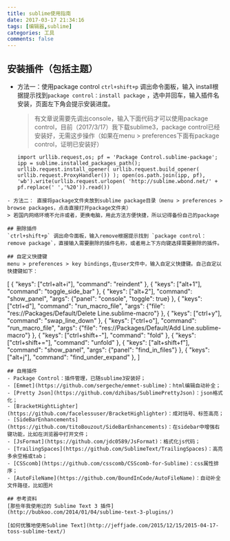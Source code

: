 ```yaml
---
title: sublime使用指南
date: 2017-03-17 21:34:16
tags: [编辑器,sublime]
categories: 工具
comments: false
---
```

## 安装插件（包括主题）
- 方法一：使用package control
 `ctrl+shift+p` 调出命令面板，输入 install根据提示找到`package control：install package` ，选中并回车，输入插件名安装，页面左下角会提示安装进度。

  > 有文章说需要先调出console，输入下面代码才可以使用package control，目前（2017/3/17）我下载sublime3，package control已经安装好，无需这步操作（如果在menu > preferences下面有package control，证明已安装好）
  ```
  import urllib.request,os; pf = 'Package Control.sublime-package'; ipp = sublime.installed_packages_path(); urllib.request.install_opener( urllib.request.build_opener( urllib.request.ProxyHandler()) ); open(os.path.join(ipp, pf), 'wb').write(urllib.request.urlopen( 'http://sublime.wbond.net/' + pf.replace(' ','%20')).read())
 ```
- 方法二： 直接将package文件夹放到sublime package目录（menu > preferences > browse packages，点击直接打开package文件夹）
 > 若国内网络环境不允许或者，更换电脑，用此方法方便快捷，所以记得备份自己的package

## 删除插件
`ctrl+shift+p` 调出命令面板，输入remove根据提示找到 `package control：remove package`，直接输入需要删除的插件名称，或者用上下方向键选择需要删除的插件。

## 自定义快捷键
menu > preferences > key bindings,在user文件中，输入自定义快捷键。自己自定以快捷键如下：
```
[
	{ "keys": ["ctrl+alt+i"], "command": "reindent" },
	{ "keys": ["alt+1"], "command": "toggle_side_bar" },
	{ "keys": ["alt+2"], "command": "show_panel", "args": {"panel": "console", "toggle": true} },
	{ "keys": ["ctrl+d"], "command": "run_macro_file", "args": {"file": "res://Packages/Default/Delete Line.sublime-macro"} },
	{ "keys": ["ctrl+y"], "command": "swap_line_down" },
	{ "keys": ["ctrl+o"], "command": "run_macro_file", "args": {"file": "res://Packages/Default/Add Line.sublime-macro"} },
	{ "keys": ["ctrl+shift+-"], "command": "fold" },
	{ "keys": ["ctrl+shift+="], "command": "unfold" },
	{ "keys": ["alt+shift+f"], "command": "show_panel", "args": {"panel": "find_in_files"} },
	{ "keys": ["alt+j"], "command": "find_under_expand" },
]
```
## 自用插件
- Package Control：插件管理，已随sublime3安装好；
- [Emmet](https://github.com/sergeche/emmet-sublime)：html编辑自动补全；
- [Pretty Json](https://github.com/dzhibas/SublimePrettyJson)：json格式化；
- [BracketHightLighter](https://github.com/facelessuser/BracketHighlighter)：成对括号、标签高亮；
- [SideBarEnhancements](https://github.com/titoBouzout/SideBarEnhancements)：在sidebar中增强右键功能，比如在浏览器中打开文件；
- [JsFormat](https://github.com/jdc0589/JsFormat)：格式化js代码；
- [TrailingSpaces](https://github.com/SublimeText/TrailingSpaces)：高亮多余空格或tab；
- [CSScomb](https://github.com/csscomb/CSScomb-for-Sublime)：css属性排序；
- [AutoFileName](https://github.com/BoundInCode/AutoFileName)：自动补全文件路径，比如图片

## 参考资料
[那些年我使用过的 Sublime Text 3 插件](http://bubkoo.com/2014/01/04/sublime-text-3-plugins/)

[如何优雅地使用Sublime Text](http://jeffjade.com/2015/12/15/2015-04-17-toss-sublime-text/)
